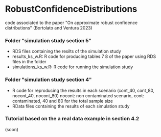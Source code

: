 # RobustConfidenceDistributions
code associated to the paper "On approximate robust confidence distributions" (Bortolato and  Ventura 2023)

### Folder "simulation study section 5"
- RDS files containing the resilts of the simulation study
- results_ks_w.R: R code for producing tables 7 8 of the paper using RDS files in the folder
- simulations_ks_w.R: R code for running the simulation study


### Folder "simulation study section 4"
- R code for reproducing the results in each scenario (cont_40, cont_80, nocont_40, nocont_80)
 nocont: non contaminated scenario, cont: contaminated, 40 and 80 for the total sample size
- RData files containing the results of each simulation study
### Tutorial based on the a real data example in section 4.2 
(soon)
